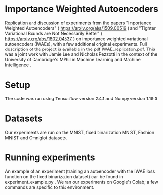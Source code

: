 # Importance Weighted Autoencoders
Replication and discussion of experiments from the papers "Importance Weighted Autoencoders" ( https://arxiv.org/abs/1509.00519 ) and "Tighter Variational Bounds are Not Necessarily Better" ( https://arxiv.org/abs/1802.04537 ) on importance weighted variational autoencoders (IWAEs), with a few additional original experiments.
Full description of the project is available in the pdf IWAE_replication.pdf.
This was a joint work with Jamie Lee and Nicholas Pezzotti in the context of the University of Cambridge's MPhil in Machine Learning and Machine Intelligence .

# Setup
The code was run using Tensorflow version 2.4.1 and Numpy version 1.19.5

# Datasets
Our experiments are run on the MNIST, fixed binarization MNIST, Fashion MNIST and Omniglot datasets.

# Running experiments
An example of an experiment (training an autoencoder with the IWAE loss function on the fixed binarization dataset) can be found in experiment_example.py .
We ran our experiments on Google's Colab; a few commands are specific to this environment.

